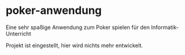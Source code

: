 poker-anwendung
===============

Eine sehr spaßige Anwendung zum Poker spielen für den Informatik-Unterricht

Projekt ist eingestellt, hier wird nichts mehr entwickelt.
